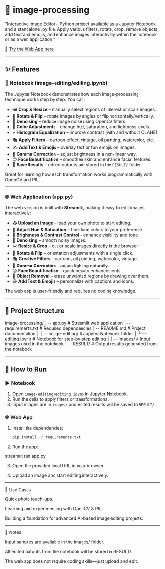 # 🎨 image-processing  

"Interactive Image Editor – Python project available as a Jupyter Notebook and a standalone .py file. Apply various filters, rotate, crop, remove objects, add text and emojis, and enhance images interactively within the notebook or as a web application."  

🔗 [Try the Web App here](https://image-processing5.streamlit.app/)  

---

## ✨ Features  

### 📝 Notebook (image-editing/editing.ipynb)  
The Jupyter Notebook demonstrates how each image-processing technique works step by step. You can:  
- 🖼️ **Crop & Resize** – manually select regions of interest or scale images.  
- 🔄 **Rotate & Flip** – rotate images by angles or flip horizontally/vertically.  
- 🧹 **Denoising** – reduce image noise using OpenCV filters.  
- 🌈 **Color Adjustments** – change hue, saturation, and lightness levels.  
- ⚡ **Histogram Equalization** – improve contrast (with and without CLAHE).  
- 🎭 **Apply Filters** – cartoon effect, vintage, oil painting, watercolor, etc.  
- ✍️ **Add Text & Emojis** – overlay text or fun emojis on images.  
- 💎 **Gamma Correction** – adjust brightness in a non-linear way.  
- 😊 **Face Beautification** – smoothen skin and enhance facial features.  
- 📂 **Save Results** – edited outputs are stored in the `RESULT/` folder.  

Great for learning how each transformation works programmatically with OpenCV and PIL.  

---

### 🌐 Web Application (app.py)  
The web version is built with **Streamlit**, making it easy to edit images interactively:  
- 📤 **Upload an Image** – load your own photo to start editing.  
- 🎨 **Adjust Hue & Saturation** – fine-tune colors to your preference.  
- 🔆 **Brightness & Contrast Control** – enhance visibility and tone.  
- 🧹 **Denoising** – smooth noisy images.  
- ✂️ **Resize & Crop** – cut or scale images directly in the browser.  
- 🔄 **Rotate & Flip** – orientation adjustments with a single click.  
- 🎭 **Creative Filters** – cartoon, oil painting, watercolor, vintage.  
- 💎 **Gamma Correction** – adjust lighting naturally.  
- 😊 **Face Beautification** – quick beauty enhancements.  
- 🧽 **Object Removal** – erase unwanted regions by drawing over them.  
- 😃 **Add Text & Emojis** – personalize with captions and icons.  

The web app is user-friendly and requires no coding knowledge.  

---

## 📂 Project Structure

image-processing/ │-- app.py                  # Streamlit web application │-- requirements.txt        # Required dependencies │-- README.md               # Project documentation │ │-- image-editing/          # Jupyter Notebook folder │   └── editing.ipynb       # Notebook for step-by-step editing │ │-- images/                 # Input images used in the notebook │-- RESULT/                 # Output results generated from the notebook

---

## 🚀 How to Run  

### ▶️ Notebook  
1. Open `image-editing/editing.ipynb` in Jupyter Notebook.  
2. Run the cells to apply filters or transformations.  
3. Input images are in `images/` and edited results will be saved to `RESULT/`.  

### 🌐 Web App  
1. Install the dependencies:  
   ```bash
   pip install -r requirements.txt

2. Run the app:

streamlit run app.py


3. Open the provided local URL in your browser.


4. Upload an image and start editing interactively.




---

🎯 Use Cases

Quick photo touch-ups.

Learning and experimenting with OpenCV & PIL.

Building a foundation for advanced AI-based image editing projects.



---

📌 Notes

Input samples are available in the images/ folder.

All edited outputs from the notebook will be stored in RESULT/.

The web app does not require coding skills—just upload and edit.